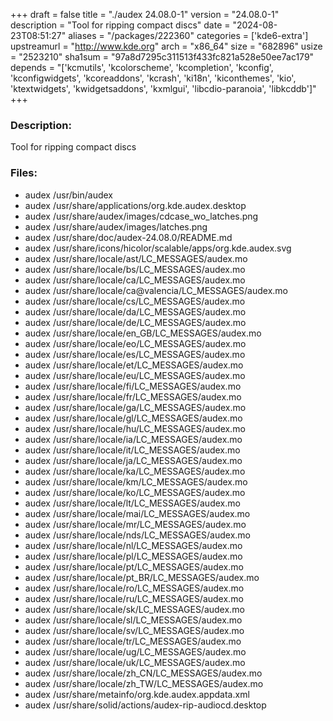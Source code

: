 +++
draft = false
title = "./audex 24.08.0-1"
version = "24.08.0-1"
description = "Tool for ripping compact discs"
date = "2024-08-23T08:51:27"
aliases = "/packages/222360"
categories = ['kde6-extra']
upstreamurl = "http://www.kde.org"
arch = "x86_64"
size = "682896"
usize = "2523210"
sha1sum = "97a8d7295c311513f433fc821a528e50ee7ac179"
depends = "['kcmutils', 'kcolorscheme', 'kcompletion', 'kconfig', 'kconfigwidgets', 'kcoreaddons', 'kcrash', 'ki18n', 'kiconthemes', 'kio', 'ktextwidgets', 'kwidgetsaddons', 'kxmlgui', 'libcdio-paranoia', 'libkcddb']"
+++
### Description: 
Tool for ripping compact discs

### Files: 
* audex /usr/bin/audex
* audex /usr/share/applications/org.kde.audex.desktop
* audex /usr/share/audex/images/cdcase_wo_latches.png
* audex /usr/share/audex/images/latches.png
* audex /usr/share/doc/audex-24.08.0/README.md
* audex /usr/share/icons/hicolor/scalable/apps/org.kde.audex.svg
* audex /usr/share/locale/ast/LC_MESSAGES/audex.mo
* audex /usr/share/locale/bs/LC_MESSAGES/audex.mo
* audex /usr/share/locale/ca/LC_MESSAGES/audex.mo
* audex /usr/share/locale/ca@valencia/LC_MESSAGES/audex.mo
* audex /usr/share/locale/cs/LC_MESSAGES/audex.mo
* audex /usr/share/locale/da/LC_MESSAGES/audex.mo
* audex /usr/share/locale/de/LC_MESSAGES/audex.mo
* audex /usr/share/locale/en_GB/LC_MESSAGES/audex.mo
* audex /usr/share/locale/eo/LC_MESSAGES/audex.mo
* audex /usr/share/locale/es/LC_MESSAGES/audex.mo
* audex /usr/share/locale/et/LC_MESSAGES/audex.mo
* audex /usr/share/locale/eu/LC_MESSAGES/audex.mo
* audex /usr/share/locale/fi/LC_MESSAGES/audex.mo
* audex /usr/share/locale/fr/LC_MESSAGES/audex.mo
* audex /usr/share/locale/ga/LC_MESSAGES/audex.mo
* audex /usr/share/locale/gl/LC_MESSAGES/audex.mo
* audex /usr/share/locale/hu/LC_MESSAGES/audex.mo
* audex /usr/share/locale/ia/LC_MESSAGES/audex.mo
* audex /usr/share/locale/it/LC_MESSAGES/audex.mo
* audex /usr/share/locale/ja/LC_MESSAGES/audex.mo
* audex /usr/share/locale/ka/LC_MESSAGES/audex.mo
* audex /usr/share/locale/km/LC_MESSAGES/audex.mo
* audex /usr/share/locale/ko/LC_MESSAGES/audex.mo
* audex /usr/share/locale/lt/LC_MESSAGES/audex.mo
* audex /usr/share/locale/mai/LC_MESSAGES/audex.mo
* audex /usr/share/locale/mr/LC_MESSAGES/audex.mo
* audex /usr/share/locale/nds/LC_MESSAGES/audex.mo
* audex /usr/share/locale/nl/LC_MESSAGES/audex.mo
* audex /usr/share/locale/pl/LC_MESSAGES/audex.mo
* audex /usr/share/locale/pt/LC_MESSAGES/audex.mo
* audex /usr/share/locale/pt_BR/LC_MESSAGES/audex.mo
* audex /usr/share/locale/ro/LC_MESSAGES/audex.mo
* audex /usr/share/locale/ru/LC_MESSAGES/audex.mo
* audex /usr/share/locale/sk/LC_MESSAGES/audex.mo
* audex /usr/share/locale/sl/LC_MESSAGES/audex.mo
* audex /usr/share/locale/sv/LC_MESSAGES/audex.mo
* audex /usr/share/locale/tr/LC_MESSAGES/audex.mo
* audex /usr/share/locale/ug/LC_MESSAGES/audex.mo
* audex /usr/share/locale/uk/LC_MESSAGES/audex.mo
* audex /usr/share/locale/zh_CN/LC_MESSAGES/audex.mo
* audex /usr/share/locale/zh_TW/LC_MESSAGES/audex.mo
* audex /usr/share/metainfo/org.kde.audex.appdata.xml
* audex /usr/share/solid/actions/audex-rip-audiocd.desktop

